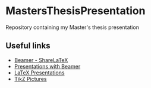 # MastersThesisPresentation
Repository containing my Master's thesis presentation

## Useful links
* [Beamer - ShareLaTeX](https://www.sharelatex.com/learn/Beamer)
* [Presentations with Beamer](https://www.sharelatex.com/blog/2013/08/13/beamer-series-pt1.html)
* [LaTeX Presentations](https://en.wikibooks.org/wiki/LaTeX/Presentations)
* [TikZ Pictures](https://en.wikibooks.org/wiki/LaTeX/PGF/TikZ)